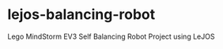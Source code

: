 lejos-balancing-robot
=====================

Lego MindStorm EV3 Self Balancing Robot Project using LeJOS
